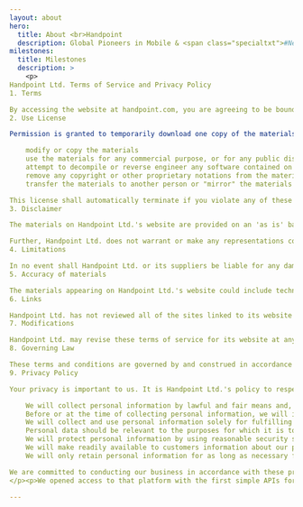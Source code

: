 ```yaml
---
layout: about
hero: 
  title: About <br>Handpoint
  description: Global Pioneers in Mobile & <span class="specialtxt">#NextGenPOS</span>
milestones:
  title: Milestones
  description: >
    <p>
Handpoint Ltd. Terms of Service and Privacy Policy
1. Terms

By accessing the website at handpoint.com, you are agreeing to be bound by these terms of service, all applicable laws and regulations, and agree that you are responsible for compliance with any applicable local laws. If you do not agree with any of these terms, you are prohibited from using or accessing this site. The materials contained in this website are protected by applicable copyright and trademark law.
2. Use License

Permission is granted to temporarily download one copy of the materials (information or software) on Handpoint Ltd.'s website for personal, non-commercial transitory viewing only. This is the grant of a license, not a transfer of title, and under this license you may not:

    modify or copy the materials
    use the materials for any commercial purpose, or for any public display (commercial or non-commercial)
    attempt to decompile or reverse engineer any software contained on Handpoint Ltd.'s website
    remove any copyright or other proprietary notations from the materials
    transfer the materials to another person or "mirror" the materials on any other server

This license shall automatically terminate if you violate any of these restrictions and may be terminated by Handpoint Ltd. at any time. Upon terminating your viewing of these materials or upon the termination of this license, you must destroy any downloaded materials in your possession whether in electronic or printed format.
3. Disclaimer

The materials on Handpoint Ltd.'s website are provided on an 'as is' basis. Handpoint Ltd. makes no warranties, expressed or implied, and hereby disclaims and negates all other warranties including, without limitation, implied warranties or conditions of merchantability, fitness for a particular purpose, or non-infringement of intellectual property or other violation of rights.

Further, Handpoint Ltd. does not warrant or make any representations concerning the accuracy, likely results, or reliability of the use of the materials on its website or otherwise relating to such materials or on any sites linked to this site.
4. Limitations

In no event shall Handpoint Ltd. or its suppliers be liable for any damages (including, without limitation, damages for loss of data or profit, or due to business interruption) arising out of the use or inability to use the materials on Handpoint Ltd.'s website, even if Handpoint Ltd. or a Handpoint Ltd. authorized representative has been notified orally or in writing of the possibility of such damage. Because some jurisdictions do not allow limitations on implied warranties, or limitations of liability for consequential or incidental damages, these limitations may not apply to you.
5. Accuracy of materials

The materials appearing on Handpoint Ltd.'s website could include technical, typographical, or photographic errors. Handpoint Ltd. does not warrant that any of the materials on its website are accurate, complete or current. Handpoint Ltd. may make changes to the materials contained on its website at any time without notice. However Handpoint Ltd. does not make any commitment to update the materials.
6. Links

Handpoint Ltd. has not reviewed all of the sites linked to its website and is not responsible for the contents of any such linked site. The inclusion of any link does not imply endorsement by Handpoint Ltd. of the site. Use of any such linked website is at the user's own risk.
7. Modifications

Handpoint Ltd. may revise these terms of service for its website at any time without notice. By using this website you are agreeing to be bound by the then current version of these terms of service.
8. Governing Law

These terms and conditions are governed by and construed in accordance with the laws of Iceland and you irrevocably submit to the exclusive jurisdiction of the courts in that country.
9. Privacy Policy

Your privacy is important to us. It is Handpoint Ltd.'s policy to respect your privacy regarding any information we may collect while operating our website. Accordingly, we have developed this privacy policy in order for you to understand how we collect, use, communicate, disclose and otherwise make use of personal information. We have outlined our privacy policy below.

    We will collect personal information by lawful and fair means and, where appropriate, with the knowledge or consent of the individual concerned.
    Before or at the time of collecting personal information, we will identify the purposes for which information is being collected.
    We will collect and use personal information solely for fulfilling those purposes specified by us and for other ancillary purposes, such as marketing, unless we obtain the consent of the individual concerned or as required by law.
    Personal data should be relevant to the purposes for which it is to be used, and, to the extent necessary for those purposes, should be accurate, complete, and up-to-date.
    We will protect personal information by using reasonable security safeguards against loss or theft, as well as unauthorized access, disclosure, copying, use or modification.
    We will make readily available to customers information about our policies and practices relating to the management of personal information.
    We will only retain personal information for as long as necessary for the fulfilment of those purposes.

We are committed to conducting our business in accordance with these principles in order to ensure that the confidentiality of personal information is protected and maintained. Handpoint Ltd. may change this privacy policy from time to time at Handpoint Ltd.'s sole discretion.</p>
</p><p>We opened access to that platform with the first simple APIs for iOS and Android, bringing secure EMV to the dynamic space of nextgen pos. We then certified the Handpoint platform on 2 then 3 continents. In 2017 we focused on the cloud, migrating and certifying our platform on AWS and delivering EMV and NFC for web-based points of sale.</p><p>And now as the opportunity for omnicommerce continues to grow, we have expanded from to serve that opportunity with tokenization with multiple acquirers, standalone integrated-ready terminals, and new payment types for omnicommerce, while continuing our global expansion.</p>
  
--- 
```

